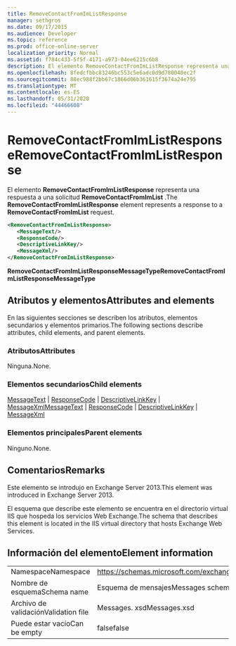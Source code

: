 ```yaml
---
title: RemoveContactFromImListResponse
manager: sethgros
ms.date: 09/17/2015
ms.audience: Developer
ms.topic: reference
ms.prod: office-online-server
localization_priority: Normal
ms.assetid: f784c433-5f5f-4171-a973-04ee6215c6b8
description: El elemento RemoveContactFromImListResponse representa una respuesta a una solicitud RemoveContactFromImList.
ms.openlocfilehash: 8fedcfbbc83246bc553c5e6adc0d9d780040ec2f
ms.sourcegitcommit: 88ec988f2bb67c1866d06b361615f3674a24e795
ms.translationtype: MT
ms.contentlocale: es-ES
ms.lasthandoff: 05/31/2020
ms.locfileid: "44466608"
---
```

# <a name="removecontactfromimlistresponse"></a><span data-ttu-id="7db77-103">RemoveContactFromImListResponse</span><span class="sxs-lookup"><span data-stu-id="7db77-103">RemoveContactFromImListResponse</span></span>

<span data-ttu-id="7db77-104">El elemento **RemoveContactFromImListResponse** representa una respuesta a una solicitud **RemoveContactFromImList** .</span><span class="sxs-lookup"><span data-stu-id="7db77-104">The **RemoveContactFromImListResponse** element represents a response to a **RemoveContactFromImList** request.</span></span> 
  
```XML
<RemoveContactFromImListResponse>
   <MessageText/>
   <ResponseCode/>
   <DescriptiveLinkKey/>
   <MessageXml/>
</RemoveContactFromImListResponse>
```

 <span data-ttu-id="7db77-105">**RemoveContactFromImListResponseMessageType**</span><span class="sxs-lookup"><span data-stu-id="7db77-105">**RemoveContactFromImListResponseMessageType**</span></span>
## <a name="attributes-and-elements"></a><span data-ttu-id="7db77-106">Atributos y elementos</span><span class="sxs-lookup"><span data-stu-id="7db77-106">Attributes and elements</span></span>

<span data-ttu-id="7db77-107">En las siguientes secciones se describen los atributos, elementos secundarios y elementos primarios.</span><span class="sxs-lookup"><span data-stu-id="7db77-107">The following sections describe attributes, child elements, and parent elements.</span></span>
  
### <a name="attributes"></a><span data-ttu-id="7db77-108">Atributos</span><span class="sxs-lookup"><span data-stu-id="7db77-108">Attributes</span></span>

<span data-ttu-id="7db77-109">Ninguna.</span><span class="sxs-lookup"><span data-stu-id="7db77-109">None.</span></span>
  
### <a name="child-elements"></a><span data-ttu-id="7db77-110">Elementos secundarios</span><span class="sxs-lookup"><span data-stu-id="7db77-110">Child elements</span></span>

<span data-ttu-id="7db77-111">[MessageText](messagetext.md)  |  [ResponseCode](responsecode.md)  |  [DescriptiveLinkKey](descriptivelinkkey.md)  |  [MessageXml](messagexml.md)</span><span class="sxs-lookup"><span data-stu-id="7db77-111">[MessageText](messagetext.md) | [ResponseCode](responsecode.md) | [DescriptiveLinkKey](descriptivelinkkey.md) | [MessageXml](messagexml.md)</span></span>
  
### <a name="parent-elements"></a><span data-ttu-id="7db77-112">Elementos principales</span><span class="sxs-lookup"><span data-stu-id="7db77-112">Parent elements</span></span>

<span data-ttu-id="7db77-113">Ninguno.</span><span class="sxs-lookup"><span data-stu-id="7db77-113">None.</span></span>
  
## <a name="remarks"></a><span data-ttu-id="7db77-114">Comentarios</span><span class="sxs-lookup"><span data-stu-id="7db77-114">Remarks</span></span>

<span data-ttu-id="7db77-115">Este elemento se introdujo en Exchange Server 2013.</span><span class="sxs-lookup"><span data-stu-id="7db77-115">This element was introduced in Exchange Server 2013.</span></span>
  
<span data-ttu-id="7db77-116">El esquema que describe este elemento se encuentra en el directorio virtual IIS que hospeda los servicios Web Exchange.</span><span class="sxs-lookup"><span data-stu-id="7db77-116">The schema that describes this element is located in the IIS virtual directory that hosts Exchange Web Services.</span></span>
  
## <a name="element-information"></a><span data-ttu-id="7db77-117">Información del elemento</span><span class="sxs-lookup"><span data-stu-id="7db77-117">Element information</span></span>

|||
|:-----|:-----|
|<span data-ttu-id="7db77-118">Namespace</span><span class="sxs-lookup"><span data-stu-id="7db77-118">Namespace</span></span>  <br/> |https://schemas.microsoft.com/exchange/services/2006/messages  <br/> |
|<span data-ttu-id="7db77-119">Nombre de esquema</span><span class="sxs-lookup"><span data-stu-id="7db77-119">Schema name</span></span>  <br/> |<span data-ttu-id="7db77-120">Esquema de mensajes</span><span class="sxs-lookup"><span data-stu-id="7db77-120">Messages schema</span></span>  <br/> |
|<span data-ttu-id="7db77-121">Archivo de validación</span><span class="sxs-lookup"><span data-stu-id="7db77-121">Validation file</span></span>  <br/> |<span data-ttu-id="7db77-122">Messages. xsd</span><span class="sxs-lookup"><span data-stu-id="7db77-122">Messages.xsd</span></span>  <br/> |
|<span data-ttu-id="7db77-123">Puede estar vacío</span><span class="sxs-lookup"><span data-stu-id="7db77-123">Can be empty</span></span>  <br/> |<span data-ttu-id="7db77-124">false</span><span class="sxs-lookup"><span data-stu-id="7db77-124">false</span></span>  <br/> |
   

